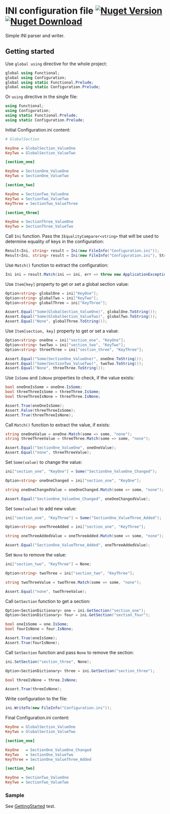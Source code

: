 # INI configuration file [![Nuget Version](https://img.shields.io/nuget/v/Configuration.Ini)](https://www.nuget.org/packages/Configuration.Ini) [![Nuget Download](https://img.shields.io/nuget/dt/Configuration.Ini)](https://www.nuget.org/packages/Configuration.Ini)
Simple INI parser and writer.
## Getting started
Use ```global using``` directive for the whole project:
```csharp
global using Functional;
global using Configuration;
global using static Functional.Prelude;
global using static Configuration.Prelude;
```
Or ```using``` directive in the single file: 
```csharp
using Functional;
using Configuration;
using static Functional.Prelude;
using static Configuration.Prelude;
```
Initial Configuration.ini content:
```ini
# GlobalSection

KeyOne = GlobalSection_ValueOne
KeyTwo = GlobalSection_ValueTwo

[section_one]

KeyOne = SectionOne_ValueOne
KeyTwo = SectionOne_ValueTwo

[section_two]

KeyOne = SectionTwo_ValueOne
KeyTwo = SectionTwo_ValueTwo
KeyThree = SectionTwo_ValueThree

[section_three]

KeyOne = SectionThree_ValueOne
KeyTwo = SectionThree_ValueTwo
```
Call ```Ini``` function. Pass the ```IEqualityComparer<string>``` that will be used to determine equality of keys in the configuration:
```csharp
Result<Ini, string> result = Ini(new FileInfo("Configuration.ini"));
Result<Ini, string> result = Ini(new FileInfo("Configuration.ini"), StringComparer.OrdinalIgnoreCase);
```
Use ```Match()``` function to extract the configuration:
```csharp
Ini ini = result.Match(ini => ini, err => throw new ApplicationException(err));
```
Use ```Item[key]``` property to get or set a global section value:
```csharp
Option<string> globalOne = ini["KeyOne"];
Option<string> globalTwo = ini["KeyTwo"];
Option<string> globalThree = ini["KeyThree"];

Assert.Equal("Some(GlobalSection_ValueOne)", globalOne.ToString());
Assert.Equal("Some(GlobalSection_ValueTwo)", globalTwo.ToString());
Assert.Equal("None", globalThree.ToString());
```
Use ```Item[section, key]``` property to get or set a value:
```csharp
Option<string> oneOne = ini["section_one", "KeyOne"];
Option<string> twoTwo = ini["section_two", "KeyTwo"];
Option<string> threeThree = ini["section_three", "KeyThree"];

Assert.Equal("Some(SectionOne_ValueOne)", oneOne.ToString());
Assert.Equal("Some(SectionTwo_ValueTwo)", twoTwo.ToString());
Assert.Equal("None", threeThree.ToString());
```
Use ```IsSome``` and ```IsNone``` properties to check, if the value exists:
```csharp
bool oneOneIsSome = oneOne.IsSome;
bool threeThreeIsSome = threeThree.IsSome;
bool threeThreeIsNone = threeThree.IsNone;

Assert.True(oneOneIsSome);
Assert.False(threeThreeIsSome);
Assert.True(threeThreeIsNone);
```
Call ```Match()``` function to extract the value, if exists:
```csharp
string oneOneValue = oneOne.Match(some => some, "none");
string threeThreeValue = threeThree.Match(some => some, "none");

Assert.Equal("SectionOne_ValueOne", oneOneValue);
Assert.Equal("none", threeThreeValue);
```
Set ```Some(value)``` to change the value:
```csharp
ini["section_one", "KeyOne"] = Some("SectionOne_ValueOne_Changed");

Option<string> oneOneChanged = ini["section_one", "KeyOne"];

string oneOneChangedValue = oneOneChanged.Match(some => some, "none");

Assert.Equal("SectionOne_ValueOne_Changed", oneOneChangedValue);
```
Set ```Some(value)``` to add new value:
```csharp
ini["section_one", "KeyThree"] = Some("SectionOne_ValueThree_Added");

Option<string> oneThreeAdded = ini["section_one", "KeyThree"];

string oneThreeAddedValue = oneThreeAdded.Match(some => some, "none");

Assert.Equal("SectionOne_ValueThree_Added", oneThreeAddedValue);
```
Set ```None``` to remove the value:
```csharp
ini["section_two", "KeyThree"] = None;

Option<string> twoThree = ini["section_two", "KeyThree"];

string twoThreeValue = twoThree.Match(some => some, "none");

Assert.Equal("none", twoThreeValue);
```
Call ```GetSection``` function to get a section:
```csharp
Option<SectionDictionary> one = ini.GetSection("section_one");
Option<SectionDictionary> four = ini.GetSection("section_four");

bool oneIsSome = one.IsSome;
bool fourIsNone = four.IsNone;

Assert.True(oneIsSome);
Assert.True(fourIsNone);
```
Call ```SetSection``` function and pass ```None``` to remove the section:
```csharp
ini.SetSection("section_three", None);

Option<SectionDictionary> three = ini.GetSection("section_three");

bool threeIsNone = three.IsNone;

Assert.True(threeIsNone);
```
Write configuration to the file:
```csharp
ini.WriteTo(new FileInfo("Configuration.ini"));
```
Final Configuration.ini content:
```ini
KeyOne = GlobalSection_ValueOne
KeyTwo = GlobalSection_ValueTwo

[section_one]

KeyOne   = SectionOne_ValueOne_Changed
KeyTwo   = SectionOne_ValueTwo
KeyThree = SectionOne_ValueThree_Added

[section_two]

KeyOne = SectionTwo_ValueOne
KeyTwo = SectionTwo_ValueTwo
```
### Sample
See [GettingStarted](https://github.com/glokhov/configuration/blob/main/Configuration/test/ConfigurationTests/ReadMeTests.cs) test.
